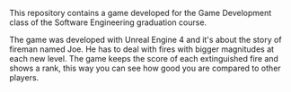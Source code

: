 This repository contains a game developed for the Game Development class of the Software Engineering graduation course.

The game was developed with Unreal Engine 4 and it's about the story of fireman named Joe. He has to deal with fires with bigger magnitudes
at each new level. The game keeps the score of each extinguished fire and shows a rank, this way you can see how good you are compared to 
other players.

